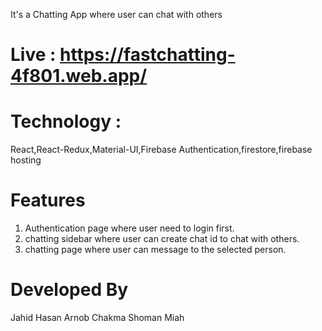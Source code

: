It's a Chatting App where user can chat with others

# Live : https://fastchatting-4f801.web.app/

# Technology :

React,React-Redux,Material-UI,Firebase Authentication,firestore,firebase hosting

# Features

1. Authentication page where user need to login first.
2. chatting sidebar where user can create chat id to chat with others.
3. chatting page where user can message to the selected person.

# Developed By

Jahid Hasan
Arnob Chakma
Shoman Miah
